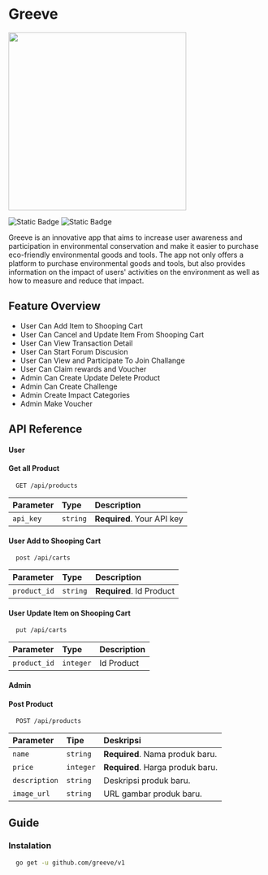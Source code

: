 # Greeve
<img src="https://github.com/Alterra-Greeve/.github/assets/133726246/3a58ead2-7977-4f31-8f29-bb54e55dc34b" width="350" />



![Static Badge](https://img.shields.io/badge/go-documentation-blue)
![Static Badge](https://img.shields.io/badge/refrences-blue?logo=go&labelColor=black)


Greeve is an innovative app that aims to increase user awareness and participation in environmental conservation and make it easier to purchase eco-friendly environmental goods and tools. The app not only offers a platform to purchase environmental goods and tools, but also provides information on the impact of users' activities on the environment as well as how to measure and reduce that impact.

## Feature Overview
- User Can Add Item to Shooping Cart
- User Can Cancel and Update Item From Shooping Cart
- User Can View Transaction Detail
- User Can Start Forum Discusion
- User Can View and Participate To Join Challange
- User Can Claim rewards and Voucher
- Admin Can Create Update Delete Product
- Admin Can Create Challenge
- Admin Create Impact Categories
- Admin Make Voucher

## API Reference

#### User

#### Get all Product
```http
  GET /api/products 
```

| Parameter | Type     | Description                |
| :-------- | :------- | :------------------------- |
| `api_key` | `string` | **Required**. Your API key |

#### User Add to Shooping Cart
```http
  post /api/carts 
```

| Parameter | Type     | Description                |
| :-------- | :------- | :------------------------- |
| `product_id` | `string` | **Required**. Id Product |

#### User Update Item on Shooping Cart
```http
  put /api/carts 
```

| Parameter | Type     | Description                |
| :-------- | :------- | :------------------------- |
| `product_id` | `integer` | Id Product |

#### Admin
#### Post Product
```http
  POST /api/products
```

| Parameter   | Tipe     | Deskripsi                         |
| :---------- | :------- | :-------------------------------- |
| `name`      | `string` | **Required**. Nama produk baru.     |
| `price`     | `integer` | **Required**. Harga produk baru.    |
| `description` | `string` | Deskripsi produk baru.           |
| `image_url` | `string` | URL gambar produk baru.          |

## Guide

### Instalation
```bash
  go get -u github.com/greeve/v1
```
